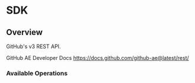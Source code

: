 # SDK

## Overview

GitHub's v3 REST API.

GitHub AE Developer Docs
<https://docs.github.com/github-ae@latest/rest/>
### Available Operations

